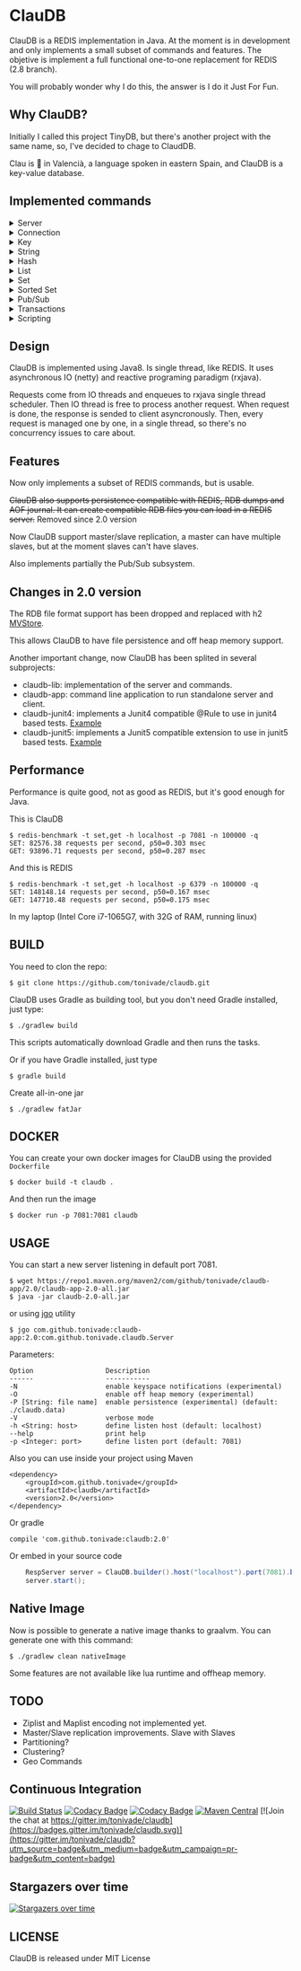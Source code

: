 # ClauDB

ClauDB is a REDIS implementation in Java. At the moment is in development and only implements a small 
subset of commands and features.  The objetive is implement a full functional one-to-one replacement 
for REDIS (2.8 branch).

You will probably wonder why I do this, the answer is I do it Just For Fun.

## Why ClauDB?

Initially I called this project TinyDB, but there's another project with the same name, so, I've
decided to chage to ClaudDB.

Clau is :key: in Valencià, a language spoken in eastern Spain, and ClauDB is a key-value database.

## Implemented commands

<details>
    <summary>Server</summary>
    
- FLUSHDB
- INFO
- TIME
- SYNC
- SLAVEOF
- ROLE

</details>

<details>
    <summary>Connection</summary>
    
- ECHO
- PING
- QUIT
- SELECT

</details>

<details>
    <summary>Key</summary>
    
- DEL
- EXISTS
- KEYS
- RENAME
- TYPE
- EXPIRE
- PERSIST
- TTL
- PTTL

</details>

<details>
    <summary>String</summary>
    
- APPEND
- DECRBY
- DECR
- GET
- GETSET
- INCRBY
- INCR
- MGET
- MSET
- MSETNX
- SET (with NX, PX, NX and XX options)
- SETEX
- SETNX
- STRLEN

</details>

<details>
    <summary>Hash</summary>
    
- HDEL
- HEXISTS
- HGETALL
- HGET
- HKEYS
- HLEN
- HMGET
- HMSET
- HSET
- HVALS

</details>

<details>
    <summary>List</summary>
    
- LPOP
- LPUSH
- LINDEX
- LLEN
- LRANGE
- LSET
- RPOP
- RPUSH

</details>

<details>
    <summary>Set</summary>
    
- SADD
- SCARD
- SDIFF
- SINTER
- SISMEMBER
- SMEMBERS
- SPOP
- SRANDMEMBER
- SREM
- SUNION

</details>

<details>
    <summary>Sorted Set</summary>
    
- ZADD
- ZCARD
- ZRANGEBYSCORE
- ZRANGE
- ZREM
- ZREVRANGE
- ZINCRBY

</details>

<details>
    <summary>Pub/Sub</summary>
    
- SUBSCRIBE
- UNSUBSCRIBE
- PSUBSCRIBE
- PUNSUBSCRIBE
- PUBLISH

</details>

<details>
    <summary>Transactions</summary>
    
- MULTI
- EXEC
- DISCARD

</details>

<details>
    <summary>Scripting</summary>
    
- EVAL
- EVALSHA
- SCRIPT LOAD
- SCRIPT EXISTS
- SCRIPT FLUSH

</details>

## Design

ClauDB is implemented using Java8. Is single thread, like REDIS. It uses asynchronous IO 
(netty) and reactive programing paradigm (rxjava).

Requests come from IO threads and enqueues to rxjava single thread scheduler. Then IO thread is free
to process another request. When request is done, the response is sended to client asyncronously. Then,
every request is managed one by one, in a single thread, so there's no concurrency issues to care
about.

## Features

Now only implements a subset of REDIS commands, but is usable.

~~ClauDB also supports persistence compatible with REDIS, RDB dumps and AOF journal. It can create
compatible RDB files you can load in a REDIS server.~~ Removed since 2.0 version

Now ClauDB support master/slave replication, a master can have multiple slaves, but at the moment
slaves can't have slaves.

Also implements partially the Pub/Sub subsystem.

## Changes in 2.0 version

The RDB file format support has been dropped and replaced with h2 [MVStore](http://www.h2database.com/html/mvstore.html).

This allows ClauDB to have file persistence and off heap memory support.

Another important change, now ClauDB has been splited in several subprojects:

  - claudb-lib: implementation of the server and commands.
  - claudb-app: command line application to run standalone server and client.
  - claudb-junit4: implements a Junit4 compatible @Rule to use in junit4 based tests. [Example](https://github.com/tonivade/claudb/blob/master/junit4/src/test/java/com/github/tonivade/claudb/junit4/TestJunit4Rule.java)
  - claudb-junit5: implements a Junit5 compatible extension to use in junit5 based tests. [Example](https://github.com/tonivade/claudb/blob/master/junit5/src/test/java/com/github/tonivade/claudb/junit5/TestJunit5Extension.java)

## Performance

Performance is quite good, not as good as REDIS, but it's good enough for Java.

This is ClauDB

    $ redis-benchmark -t set,get -h localhost -p 7081 -n 100000 -q
    SET: 82576.38 requests per second, p50=0.303 msec
    GET: 93896.71 requests per second, p50=0.287 msec
    
And this is REDIS

    $ redis-benchmark -t set,get -h localhost -p 6379 -n 100000 -q
    SET: 148148.14 requests per second, p50=0.167 msec
    GET: 147710.48 requests per second, p50=0.175 msec
    
In my laptop (Intel Core i7-1065G7, with 32G of RAM, running linux)

## BUILD

You need to clon the repo:

    $ git clone https://github.com/tonivade/claudb.git

ClauDB uses Gradle as building tool, but you don't need Gradle installed, just type:

    $ ./gradlew build

This scripts automatically download Gradle and then runs the tasks. 

Or if you have Gradle installed, just type

    $ gradle build
    
Create all-in-one jar

    $ ./gradlew fatJar

## DOCKER

You can create your own docker images for ClauDB using the provided `Dockerfile`

    $ docker build -t claudb .

And then run the image

    $ docker run -p 7081:7081 claudb

## USAGE

You can start a new server listening in default port 7081.

    $ wget https://repo1.maven.org/maven2/com/github/tonivade/claudb-app/2.0/claudb-app-2.0-all.jar
    $ java -jar claudb-2.0-all.jar

or using [jgo](https://github.com/scijava/jgo) utility

    $ jgo com.github.tonivade:claudb-app:2.0:com.github.tonivade.claudb.Server
    
Parameters:

    Option                  Description
    ------                  -----------
    -N                      enable keyspace notifications (experimental)
    -O                      enable off heap memory (experimental)
    -P [String: file name]  enable persistence (experimental) (default: ./claudb.data)
    -V                      verbose mode
    -h <String: host>       define listen host (default: localhost)
    --help                  print help
    -p <Integer: port>      define listen port (default: 7081)

Also you can use inside your project using Maven

    <dependency>
        <groupId>com.github.tonivade</groupId>
        <artifactId>claudb</artifactId>
        <version>2.0</version>
    </dependency>
    
Or gradle

    compile 'com.github.tonivade:claudb:2.0'

Or embed in your source code

```java
    RespServer server = ClauDB.builder().host("localhost").port(7081).build();
    server.start(); 
```

## Native Image

Now is possible to generate a native image thanks to graalvm. You can generate one with this command:

```shell
$ ./gradlew clean nativeImage
```

Some features are not available like lua runtime and offheap memory.

## TODO

- Ziplist and Maplist encoding not implemented yet.
- Master/Slave replication improvements. Slave with Slaves
- Partitioning?
- Clustering?
- Geo Commands

## Continuous Integration

[![Build Status](https://travis-ci.org/tonivade/claudb.svg?branch=master)](https://travis-ci.org/tonivade/claudb) 
[![Codacy Badge](https://api.codacy.com/project/badge/Grade/63af79474b40420da97b36d02972f302)](https://www.codacy.com/app/tonivade/claudb?utm_source=github.com&amp;utm_medium=referral&amp;utm_content=tonivade/claudb&amp;utm_campaign=Badge_Grade)
[![Codacy Badge](https://api.codacy.com/project/badge/Coverage/63af79474b40420da97b36d02972f302)](https://www.codacy.com/app/tonivade/claudb?utm_source=github.com&utm_medium=referral&utm_content=tonivade/claudb&utm_campaign=Badge_Coverage)
[![Maven Central](https://maven-badges.herokuapp.com/maven-central/com.github.tonivade/claudb/badge.svg)](https://maven-badges.herokuapp.com/maven-central/com.github.tonivade/claudb)
[![Join the chat at https://gitter.im/tonivade/claudb](https://badges.gitter.im/tonivade/claudb.svg)](https://gitter.im/tonivade/claudb?utm_source=badge&utm_medium=badge&utm_campaign=pr-badge&utm_content=badge)

## Stargazers over time

[![Stargazers over time](https://starchart.cc/tonivade/claudb.svg)](https://starchart.cc/tonivade/claudb)

## LICENSE

ClauDB is released under MIT License
